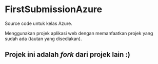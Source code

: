 # FirstSubmissionAzure
Source code untuk kelas Azure.

Menggunakan projek aplikasi web dengan memanfaatkan projek yang sudah ada (tautan yang disediakan).

## Projek ini adalah _fork_ dari projek lain :)
